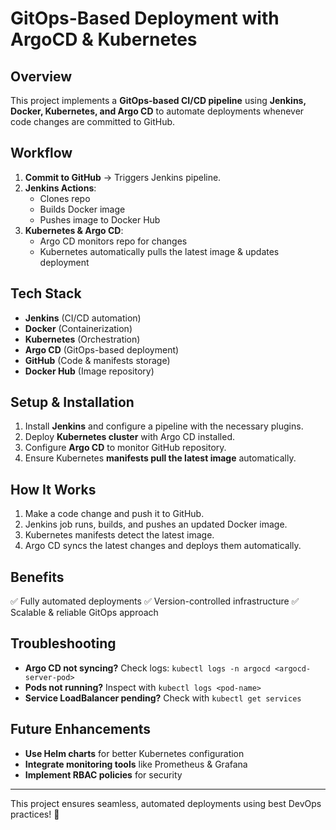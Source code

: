 # GitOps-Based Deployment with ArgoCD & Kubernetes

## Overview
This project implements a **GitOps-based CI/CD pipeline** using **Jenkins, Docker, Kubernetes, and Argo CD** to automate deployments whenever code changes are committed to GitHub.

## Workflow
1. **Commit to GitHub** → Triggers Jenkins pipeline.
2. **Jenkins Actions**:
   - Clones repo
   - Builds Docker image
   - Pushes image to Docker Hub
3. **Kubernetes & Argo CD**:
   - Argo CD monitors repo for changes
   - Kubernetes automatically pulls the latest image & updates deployment

## Tech Stack
- **Jenkins** (CI/CD automation)
- **Docker** (Containerization)
- **Kubernetes** (Orchestration)
- **Argo CD** (GitOps-based deployment)
- **GitHub** (Code & manifests storage)
- **Docker Hub** (Image repository)

## Setup & Installation
1. Install **Jenkins** and configure a pipeline with the necessary plugins.
2. Deploy **Kubernetes cluster** with Argo CD installed.
3. Configure **Argo CD** to monitor GitHub repository.
4. Ensure Kubernetes **manifests pull the latest image** automatically.

## How It Works
1. Make a code change and push it to GitHub.
2. Jenkins job runs, builds, and pushes an updated Docker image.
3. Kubernetes manifests detect the latest image.
4. Argo CD syncs the latest changes and deploys them automatically.

## Benefits
✅ Fully automated deployments
✅ Version-controlled infrastructure
✅ Scalable & reliable GitOps approach

## Troubleshooting
- **Argo CD not syncing?** Check logs: `kubectl logs -n argocd <argocd-server-pod>`
- **Pods not running?** Inspect with `kubectl logs <pod-name>`
- **Service LoadBalancer pending?** Check with `kubectl get services`

## Future Enhancements
- **Use Helm charts** for better Kubernetes configuration
- **Integrate monitoring tools** like Prometheus & Grafana
- **Implement RBAC policies** for security

---
This project ensures seamless, automated deployments using best DevOps practices! 🚀
